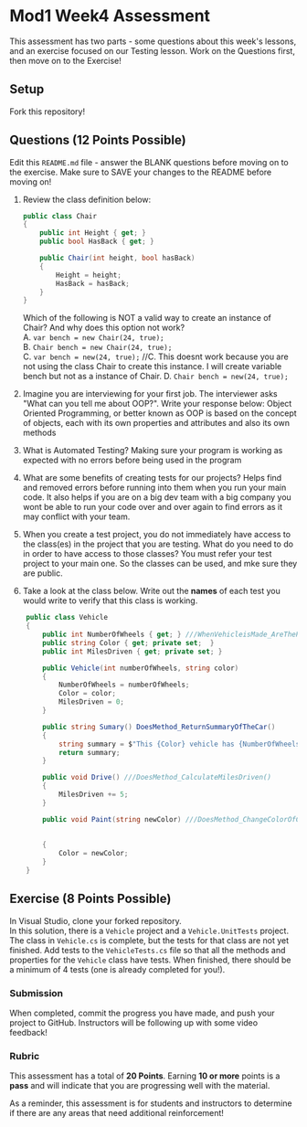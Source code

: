 # Mod1 Week4 Assessment
This assessment has two parts - some questions about this week's lessons, and an exercise focused on our Testing lesson. Work on the Questions first, then move on to the Exercise!

## Setup

Fork this repository!

## Questions (12 Points Possible)
Edit this `README.md` file - answer the BLANK questions before moving on to the exercise.  Make sure to SAVE your changes to the README before moving on!

1. Review the class definition below:
    ```c#
    public class Chair
    {
        public int Height { get; }
        public bool HasBack { get; }

        public Chair(int height, bool hasBack)
        {
            Height = height;
            HasBack = hasBack;
        }
    }
    ```
    Which of the following is NOT a valid way to create an instance of Chair? And why does this option not work?  
    A. `var bench = new Chair(24, true);`  
    B. `Chair bench = new Chair(24, true);`  
    C. `var bench = new(24, true);`  //C. This doesnt work because you are not using the class Chair to create this instance. I will create variable bench but not as a instance of Chair.
    D. `Chair bench = new(24, true);`  
    
2. Imagine you are interviewing for your first job.  The interviewer asks "What can you tell me about OOP?".  Write your response below:
Object Oriented Programming, or better known as OOP is based on the concept of objects, each with its own properties and attributes and also its own methods

3. What is Automated Testing?
Making sure your program is working as expected with no errors before being used in the program

4. What are some benefits of creating tests for our projects?
Helps find and removed errors before running into them when you run your main code. It also helps if you are on a big dev team with a big company you wont be able to run your code over and over again to find errors as it may conflict with your team. 

5. When you create a test project, you do not immediately have access to the class(es) in the project that you are testing.  What do you need to do in order to have access to those classes?
You must refer your test project to your main one. So the classes can be used, and mke sure they are public.
6. Take a look at the class below.  Write out the **names** of each test you would write to verify that this class is working.
```c#
    public class Vehicle
    {
        public int NumberOfWheels { get; } ///WhenVehicleisMade_AreThePropertiesCorrect()
        public string Color { get; private set;  }
        public int MilesDriven { get; private set; }

        public Vehicle(int numberOfWheels, string color)
        {
            NumberOfWheels = numberOfWheels;
            Color = color;
            MilesDriven = 0;
        }

        public string Sumary() DoesMethod_ReturnSummaryOfTheCar()
        {
            string summary = $"This {Color} vehicle has {NumberOfWheels} wheels, and has driven {MilesDriven} miles.";
            return summary;
        }

        public void Drive() ///DoesMethod_CalculateMilesDriven()
        {
            MilesDriven += 5;
        }

        public void Paint(string newColor) ///DoesMethod_ChangeColorOfCar()
        
        
        {
            Color = newColor;
        }
    }
```



## Exercise (8 Points Possible)
In Visual Studio, clone your forked repository.  
In this solution, there is a `Vehicle` project and a `Vehicle.UnitTests` project.  The class in `Vehicle.cs` is complete, but the tests for that class are not yet finished.  Add tests to the `VehicleTests.cs` file so that all the methods and properties for the `Vehicle` class have tests.  When finished, there should be a minimum of 4 tests (one is already completed for you!).

### Submission

When completed, commit the progress you have made, and push your project to GitHub.  Instructors will be following up with some video feedback!

### Rubric

This assessment has a total of **20 Points**.  Earning **10 or more** points is a **pass** and will indicate that you are progressing well with the material.

As a reminder, this assessment is for students and instructors to determine if there are any areas that need additional reinforcement!
